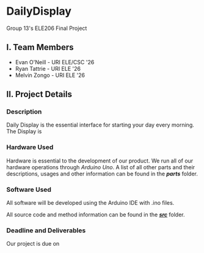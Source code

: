 # DailyDisplay
Group 13's ELE206 Final Project


## I. Team Members
- Evan O'Neill - URI ELE/CSC '26
- Ryan Tattrie - URI ELE '26
- Melvin Zongo - URI ELE '26

## II. Project Details

### Description 

Daily Display is the essential interface for starting your day every morning. The Display is 

### Hardware Used

Hardware is essential to the development of our product. We run all of our hardware operations through _Arduino Uno_. A list of all other parts and their descriptions, usages and other information can be found in the **_parts_** folder.

### Software Used

All software will be developed using the Arduino IDE with .ino files. 

All source code and method information can be found in the  [**_src_**](https://github.com/evano811/DailyDisplay/tree/main/src) folder. 

### Deadline and Deliverables

Our project is due on



